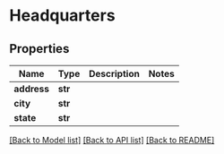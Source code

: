 # Headquarters

## Properties
Name | Type | Description | Notes
------------ | ------------- | ------------- | -------------
**address** | **str** |  | 
**city** | **str** |  | 
**state** | **str** |  | 

[[Back to Model list]](../README.md#documentation-for-models) [[Back to API list]](../README.md#documentation-for-api-endpoints) [[Back to README]](../README.md)



